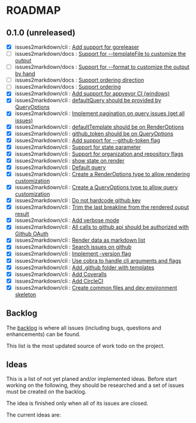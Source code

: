 # ROADMAP

## 0.1.0 (unreleased)

- [x] issues2markdown/cli : [Add support for goreleaser](https://github.com/issues2markdown/cli/issues/51)
- [ ] issues2markdown/docs : [Support for --templateFile to customize the output](https://github.com/issues2markdown/cli/issues/50)
- [ ] issues2markdown/docs : [Support for --format to customize the output by hand](https://github.com/issues2markdown/cli/issues/49)
- [ ] issues2markdown/docs : [Support ordering direction](https://github.com/issues2markdown/cli/issues/48)
- [ ] issues2markdown/docs : [Support ordering](https://github.com/issues2markdown/cli/issues/47)
- [x] issues2markdown/cli : [Add support for appveyor CI (windows)](https://github.com/issues2markdown/cli/issues/46)
- [x] issues2markdown/cli : [defaultQuery should be provided by QueryOptions](https://github.com/issues2markdown/cli/issues/37)
- [x] issues2markdown/cli : [Implement pagination on query issues (get all issues)](https://github.com/issues2markdown/cli/issues/35)
- [x] issues2markdown/cli : [defaultTemplate should be on RenderOptions](https://github.com/issues2markdown/cli/issues/34)
- [x] issues2markdown/cli : [github_token should be on QueryOptions](https://github.com/issues2markdown/cli/issues/33)
- [x] issues2markdown/cli : [Add support for --github-token flag](https://github.com/issues2markdown/cli/issues/32)
- [x] issues2markdown/cli : [Support for state parameter](https://github.com/issues2markdown/cli/issues/31)
- [x] issues2markdown/cli : [Support for organization and repository flags](https://github.com/issues2markdown/cli/issues/30)
- [x] issues2markdown/cli : [show state on render ](https://github.com/issues2markdown/cli/issues/29)
- [x] issues2markdown/cli : [Default query ](https://github.com/issues2markdown/cli/issues/28)
- [x] issues2markdown/cli : [Create a RenderOptions type to allow rendering customization](https://github.com/issues2markdown/cli/issues/25)
- [x] issues2markdown/cli : [Create a QueryOptions type to allow query customization](https://github.com/issues2markdown/cli/issues/24)
- [x] issues2markdown/cli : [Do not hardcode github key](https://github.com/issues2markdown/cli/issues/23)
- [x] issues2markdown/cli : [Trim the last breakline from the rendered ouput result](https://github.com/issues2markdown/cli/issues/20)
- [x] issues2markdown/cli : [Add verbose mode](https://github.com/issues2markdown/cli/issues/19)
- [x] issues2markdown/cli : [All calls to github api should be authorized with Github OAuth](https://github.com/issues2markdown/cli/issues/17)
- [x] issues2markdown/cli : [Render data as markdown list](https://github.com/issues2markdown/cli/issues/12)
- [x] issues2markdown/cli : [Search issues on github](https://github.com/issues2markdown/cli/issues/11)
- [x] issues2markdown/cli : [Implement -version flag](https://github.com/issues2markdown/cli/issues/10)
- [x] issues2markdown/cli : [Use cobra to handle cli arguments and flags](https://github.com/issues2markdown/cli/issues/9)
- [x] issues2markdown/cli : [Add .github folder with templates](https://github.com/issues2markdown/cli/issues/4)
- [x] issues2markdown/cli : [Add Coveralls](https://github.com/issues2markdown/cli/issues/3)
- [x] issues2markdown/cli : [Add CircleCI](https://github.com/issues2markdown/cli/issues/2)
- [x] issues2markdown/cli : [ Create common files and dev environment skeleton](https://github.com/issues2markdown/cli/issues/1)

## Backlog

The [backlog](https://github.com/issues?user=issues2markdown) is where all issues (including bugs, questions and enhancements) can be found.

This list is the most updated source of work todo on the project.

## Ideas

This is a list of not yet planed and/or implemented ideas.
Before start working on the following, they should be researched and a set of issues must be created on the backlog.

The idea is finished only when all of its issues are closed.

The current ideas are:
